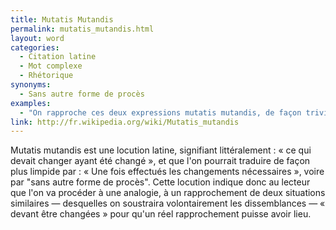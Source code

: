 ```yaml
---
title: Mutatis Mutandis
permalink: mutatis_mutandis.html
layout: word
categories:
  - Citation latine
  - Mot complexe
  - Rhétorique
synonyms:
  - Sans autre forme de procès
examples:
  - "On rapproche ces deux expressions mutatis mutandis, de façon triviale et bestiale."
link: http://fr.wikipedia.org/wiki/Mutatis_mutandis
---
```


Mutatis mutandis est une locution latine, signifiant littéralement : « ce qui devait changer ayant été changé », et que l'on pourrait traduire de façon plus limpide par : « Une fois effectués les changements nécessaires », voire par "sans autre forme de procès". Cette locution indique donc au lecteur que l'on va procéder à une analogie, à un rapprochement de deux situations similaires — desquelles on soustraira volontairement les dissemblances — « devant être changées » pour qu'un réel rapprochement puisse avoir lieu.


